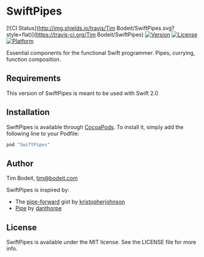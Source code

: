 # SwiftPipes

[![CI Status](http://img.shields.io/travis/Tim Bodeit/SwiftPipes.svg?style=flat)](https://travis-ci.org/Tim Bodeit/SwiftPipes)
[![Version](https://img.shields.io/cocoapods/v/SwiftPipes.svg?style=flat)](http://cocoapods.org/pods/SwiftPipes)
[![License](https://img.shields.io/cocoapods/l/SwiftPipes.svg?style=flat)](http://cocoapods.org/pods/SwiftPipes)
[![Platform](https://img.shields.io/cocoapods/p/SwiftPipes.svg?style=flat)](http://cocoapods.org/pods/SwiftPipes)

Essential components for the functional Swift programmer.
Pipes, currying, function composition.

## Requirements

This version of SwiftPipes is meant to be used with Swift 2.0

## Installation

SwiftPipes is available through [CocoaPods](http://cocoapods.org). To install
it, simply add the following line to your Podfile:

```ruby
pod "SwiftPipes"
```

## Author

Tim Bodeit, tim@bodeit.com

SwiftPipes is inspired by:

- The [pipe-forward](https://gist.github.com/kristopherjohnson/ed97acf0bbe0013df8af) gist by
[kristopherjohnson](https://github.com/kristopherjohnson)
- [Pipe](https://github.com/danthorpe/Pipe) by [danthorpe](https://github.com/danthorpe)

## License

SwiftPipes is available under the MIT license. See the LICENSE file for more info.
